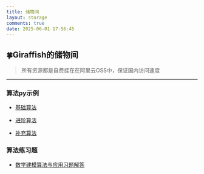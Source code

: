 ```yaml
---
title: 储物间
layout: storage
comments: true
date: 2025-06-01 17:56:45
---
```


##  🍀Giraffish的储物间

> 所有资源都是自费挂在在阿里云OSS中，保证国内访问速度

***

### 算法py示例


* [基础算法](https://hexo-blog-netlify.oss-cn-shenzhen.aliyuncs.com/storage/%E5%9F%BA%E7%A1%80%E7%AE%97%E6%B3%95.zip)

* [进阶算法](https://hexo-blog-netlify.oss-cn-shenzhen.aliyuncs.com/storage/%E8%BF%9B%E9%98%B6%E7%AE%97%E6%B3%95.zip)

* [补充算法](https://hexo-blog-netlify.oss-cn-shenzhen.aliyuncs.com/storage/%E8%A1%A5%E5%85%85%E7%AE%97%E6%B3%95.zip)

### 算法练习题

* [数学建模算法与应用习题解答](https://hexo-blog-netlify.oss-cn-shenzhen.aliyuncs.com/storage/%E6%95%B0%E5%AD%A6%E5%BB%BA%E6%A8%A1%E7%AE%97%E6%B3%95%E4%B8%8E%E5%BA%94%E7%94%A8%E4%B9%A0%E9%A2%98%E8%A7%A3%E7%AD%94.pdf)